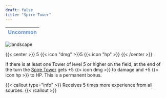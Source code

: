 ```yaml
---
draft: false
title: "Spire Tower"
---
```

| <span style="color:CornflowerBlue"> Uncommon </span> |
|--------|

![landscape](/images/towers/towerS_60.png)

{{< center >}}
5 {{< icon "dmg" >}}5 {{< icon "hp" >}}
{{< /center >}}

If there is at least one Tower of level 5 or higher on the field, at the end of the turn the [Spire Tower](/towers/spire-tower) gets +5 {{< icon dmg >}} to damage and +5 {{< icon hp >}} to HP. This is a permanent bonus.

{{< callout type="info" >}}
Receives 5 times more experience from all sources.
{{< /callout >}}
